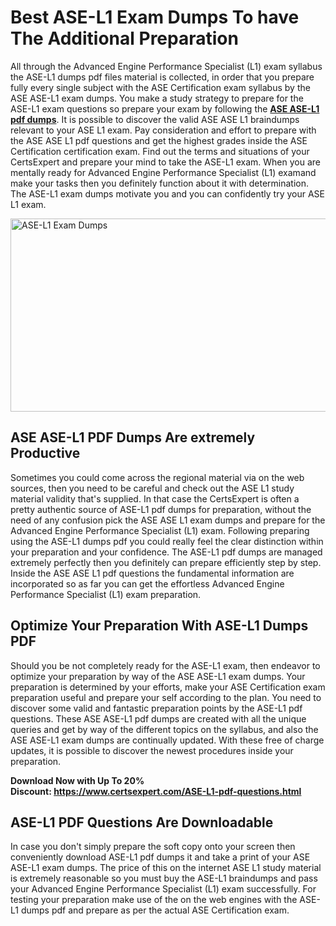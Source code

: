<h1><strong>Best ASE-L1 Exam Dumps To have The Additional Preparation</strong></h1>
<p>All through the Advanced Engine Performance Specialist (L1) exam syllabus the ASE-L1 dumps pdf files material is collected, in order that you prepare fully every single subject with the ASE Certification exam syllabus by the ASE ASE-L1 exam dumps. You make a study strategy to prepare for the ASE-L1 exam questions so prepare your exam by following the <a href="https://www.certsexpert.com/ASE-L1-pdf-questions.html"><strong>ASE ASE-L1 pdf dumps</strong></a>. It is possible to discover the valid ASE ASE L1 braindumps relevant to your ASE L1 exam. Pay consideration and effort to prepare with the ASE ASE L1 pdf questions and get the highest grades inside the ASE Certification certification exam. Find out the terms and situations of your CertsExpert and prepare your mind to take the ASE-L1 exam. When you are mentally ready for Advanced Engine Performance Specialist (L1) examand make your tasks then you definitely function about it with determination. The ASE-L1 exam dumps motivate you and you can confidently try your ASE L1 exam.</p>
<p><img src="https://i.ibb.co/487F4kF/Copy-of-Copy-of-Copy-of-Copy-of-Copy-of-Minimalist-Business-You-Tube-Thumbnail-28.png" alt="ASE-L1 Exam Dumps" width="550" height="309" /></p>
<h2><strong>ASE ASE-L1 PDF Dumps Are extremely Productive&nbsp;</strong></h2>
<p>Sometimes you could come across the regional material via on the web sources, then you need to be careful and check out the ASE L1 study material validity that's supplied. In that case the CertsExpert is often a pretty authentic source of ASE-L1 pdf dumps for preparation, without the need of any confusion pick the ASE ASE L1 exam dumps and prepare for the Advanced Engine Performance Specialist (L1) exam. Following preparing using the ASE-L1 dumps pdf you could really feel the clear distinction within your preparation and your confidence. The ASE-L1 pdf dumps are managed extremely perfectly then you definitely can prepare efficiently step by step. Inside the ASE ASE L1 pdf questions the fundamental information are incorporated so as far you can get the effortless Advanced Engine Performance Specialist (L1) exam preparation.&nbsp;</p>
<h2><strong>Optimize Your Preparation With ASE-L1 Dumps PDF</strong></h2>
<p>Should you be not completely ready for the ASE-L1 exam, then endeavor to optimize your preparation by way of the ASE ASE-L1 exam dumps. Your preparation is determined by your efforts, make your ASE Certification exam preparation useful and prepare your self according to the plan. You need to discover some valid and fantastic preparation points by the ASE-L1 pdf questions. These ASE ASE-L1 pdf dumps are created with all the unique queries and get by way of the different topics on the syllabus, and also the ASE ASE-L1 exam dumps are continually updated. With these free of charge updates, it is possible to discover the newest procedures inside your preparation.</p>
<p><strong>Download Now with Up To 20% Discount:&nbsp;<a href="https://www.certsexpert.com/ASE-L1-pdf-questions.html">https://www.certsexpert.com/ASE-L1-pdf-questions.html</a></strong></p>
<h2><strong>ASE-L1 PDF Questions Are Downloadable&nbsp;</strong></h2>
<p>In case you don't simply prepare the soft copy onto your screen then conveniently download ASE-L1 pdf dumps it and take a print of your ASE ASE-L1 exam dumps. The price of this on the internet ASE L1 study material is extremely reasonable so you must buy the ASE-L1 braindumps and pass your Advanced Engine Performance Specialist (L1) exam successfully. For testing your preparation make use of the on the web engines with the ASE-L1 dumps pdf and prepare as per the actual ASE Certification exam.</p>
